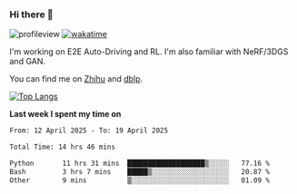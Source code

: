 ### Hi there 👋

![profileview](https://komarev.com/ghpvc/?username=bo233)
[![wakatime](https://wakatime.com/badge/user/018cb0e5-1559-4aa8-b3db-0d1aedf11b29.svg)](https://wakatime.com/@018cb0e5-1559-4aa8-b3db-0d1aedf11b29)

I'm working on E2E Auto-Driving and RL. 
I'm also familiar with NeRF/3DGS and GAN.

You can find me on [Zhihu](https://www.zhihu.com/people/bo233) and [dblp](https://dblp.org/pid/331/1520.html).

[![Top Langs](https://github-readme-stats.vercel.app/api/top-langs/?username=bo233&hide=html,css&layout=compact)](https://github.com/anuraghazra/github-readme-stats)

**Last week I spent my time on**
<!--START_SECTION:waka-->

```txt
From: 12 April 2025 - To: 19 April 2025

Total Time: 14 hrs 46 mins

Python       11 hrs 31 mins  ███████████████████▒░░░░░   77.16 %
Bash         3 hrs 7 mins    █████▒░░░░░░░░░░░░░░░░░░░   20.87 %
Other        9 mins          ▒░░░░░░░░░░░░░░░░░░░░░░░░   01.09 %
```

<!--END_SECTION:waka-->
